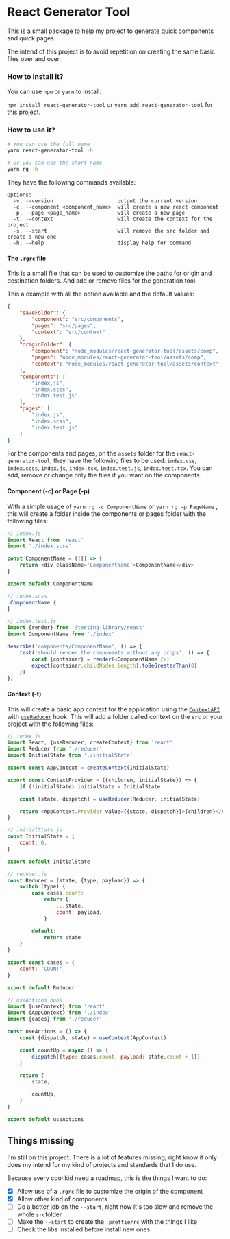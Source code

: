 # React Generator Tool

This is a small package to help my project to generate quick components and quick pages.

The intend of this project is to avoid repetition on creating the same basic files over and over.

### How to install it?

You can use `npm` or `yarn` to install:

`npm install react-generator-tool` or `yarn add react-generator-tool` for this project.

### How to use it?

```sh
# You can use the full name
yarn react-generator-tool -h

# Or you can use the short name
yarn rg -h
```

They have the following commands available:

```
Options:
  -v, --version                     output the current version
  -c, --component <component_name>  will create a new react component
  -p, --page <page_name>            will create a new page
  -t, --context                     will create the context for the project
  -s, --start                       will remove the src folder and create a new one
  -h, --help                        display help for command
```

#### The `.rgrc` file

This is a small file that can be used to customize the paths for origin and destination folders. And add or remove files for the generation tool.

This a example with all the option available and the default values:

```json
{
    "saveFolder": {
        "component": "src/components",
        "pages": "src/pages",
        "context": "src/context"
    },
    "originFolder": {
        "component": "node_modules/react-generator-tool/assets/comp",
        "pages": "node_modules/react-generator-tool/assets/comp",
        "context": "node_modules/react-generator-tool/assets/context"
    },
    "components": [
        "index.js",
        "index.scss",
        "index.test.js"
    ],
    "pages": [
        "index.js",
        "index.scss",
        "index.test.js"
    ]
}
```

For the components and pages, on the `assets` folder for the `react-generator-tool`, they have the following files to be used: `index.css`, `index.scss`, `index.js`, `index.tsx`, `index.test.js`, `index.test.tsx`. You can add, remove or change only the files if you want on the components.


#### Component (-c) or Page (-p)

With a simple usage of `yarn rg -c ComponentName` or `yarn rg -p PageName` , this will create a folder inside the components or pages folder with the following files:

```js
// index.js
import React from 'react'
import './index.scss'

const ComponentName = ({}) => {
    return <div className='ComponentName'>ComponentName</div>
}

export default ComponentName
```

```scss
// index.scss
.ComponentName {
}
```

```js
// index.test.js
import {render} from '@testing-library/react'
import ComponentName from './index'

describe('components/ComponentName', () => {
    test('should render the components without any props', () => {
        const {container} = render(<ComponentName />)
        expect(container.childNodes.length).toBeGreaterThan(0)
    })
})
```

#### Context (-t)

This will create a basic app context for the application using the [`ContextAPI`](https://reactjs.org/docs/context.html) with [`useReducer`](https://reactjs.org/docs/hooks-reference.html) hook. This will add a folder called context on the `src` or your project with the following files:

```js
// index.js
import React, {useReducer, createContext} from 'react'
import Reducer from './reducer'
import InitialState from './initialState'

export const AppContext = createContext(InitialState)

export const ContextProvider = ({children, initialState}) => {
    if (!initialState) initialState = InitialState

    const [state, dispatch] = useReducer(Reducer, initialState)

    return <AppContext.Provider value={{state, dispatch}}>{children}</AppContext.Provider>
}
```

```js
// initialState.js
const InitialState = {
    count: 0,
}

export default InitialState
```

```js
// reducer.js
const Reducer = (state, {type, payload}) => {
    switch (type) {
        case cases.count:
            return {
                ...state,
                count: payload,
            }

        default:
            return state
    }
}

export const cases = {
    count: 'COUNT',
}

export default Reducer
```

```js
// useActions hook
import {useContext} from 'react'
import {AppContext} from './index'
import {cases} from './reducer'

const useActions = () => {
    const {dispatch, state} = useContext(AppContext)

    const countUp = async () => {
        dispatch({type: cases.count, payload: state.count + 1})
    }

    return {
        state,

        countUp,
    }
}

export default useActions
```

## Things missing

I'm still on this project. There is a lot of features missing, right know it only does my intend for my kind of projects and standards that I do use.

Because every cool kid need a roadmap, this is the things I want to do:

-   [x] Allow use of a `.rgrc` file to customize the origin of the component
-   [x] Allow other kind of components
-   [ ] Do a better job on the `--start`, right now it's too slow and remove the whole `src`folder
-   [ ] Make the `--start` to create the `.prettierrc` with the things I like
-   [ ] Check the libs installed before install new ones
